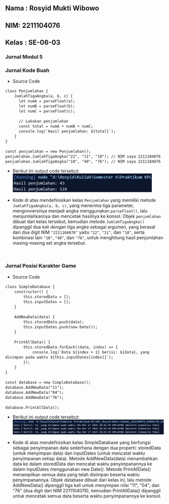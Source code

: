 <h2>Nama : Rosyid Mukti Wibowo</h2>
<h2>NIM: 2211104076</h2>
<h2>Kelas : SE-06-03</h2>

<h3>Jurnal Modul 5</h3>

### Jurnal Kode Buah
- Source Code 
```
class Penjumlahan {
    JumlahTigaAngka(a, b, c) {
      let numA = parseFloat(a);
      let numB = parseFloat(b);
      let numC = parseFloat(c);
      
      // Lakukan penjumlahan
      const total = numA + numB + numC;
      console.log(`Hasil penjumlahan: ${total}`);
    }
}

const penjumlahan = new Penjumlahan();
penjumlahan.JumlahTigaAngka("22", "11", "10"); // NIM saya 2211104076
penjumlahan.JumlahTigaAngka("10", "40", "76"); // NIM saya 2211104076 
```

- Berikut ini output code tersebut: <br>
![Jurnal Penjumlahan](jurnal-penjumlahan.png)

- Kode di atas mendefinisikan kelas `Penjumlahan` yang memiliki metode `JumlahTigaAngka(a, b, c)`, yang menerima tiga parameter, mengonversinya menjadi angka menggunakan `parseFloat()`, lalu menjumlahkannya dan mencetak hasilnya ke konsol. Objek `penjumlahan` dibuat dari kelas tersebut, kemudian metode `JumlahTigaAngka()` dipanggil dua kali dengan tiga angka sebagai argumen, yang berasal dari dua digit NIM `"2211104076"` yaitu `"22"`, `"11"`, dan `"10"`, serta kombinasi lain `"10"`, `"40"`, dan `"76"`, untuk menghitung hasil penjumlahan masing-masing set angka tersebut.

<br>

### Jurnal Posisi Karakter Game
- Source Code 
```
class SimpleDatabase {
    constructor() {
        this.storedData = []; 
        this.inputDates = []; 
    }

    AddNewData(data) {
        this.storedData.push(data); 
        this.inputDates.push(new Date()); 
    }
    
    PrintAllData() {
        this.storedData.forEach((data, index) => {
            console.log(`Data ${index + 1} berisi: ${data}, yang disimpan pada waktu ${this.inputDates[index]}`);
        });
    }
}

const database = new SimpleDatabase();
database.AddNewData("11");
database.AddNewData("04");
database.AddNewData("76");

database.PrintAllData();
```

- Berikut ini output code tersebut: <br>
![Simple Database](simpledatabase.png)

- Kode di atas mendefinisikan kelas SimpleDatabase yang berfungsi sebagai penyimpanan data sederhana dengan dua properti: storedData (untuk menyimpan data) dan inputDates (untuk mencatat waktu penyimpanan setiap data). Metode AddNewData(data) menambahkan data ke dalam storedData dan mencatat waktu penyimpanannya ke dalam inputDates menggunakan new Date(). Metode PrintAllData() menampilkan semua data yang telah disimpan beserta waktu penyimpanannya. Objek database dibuat dari kelas ini, lalu metode AddNewData() dipanggil tiga kali untuk menyimpan nilai "11", "04", dan "76" (dua digit dari NIM 2211104076), kemudian PrintAllData() dipanggil untuk mencetak semua data beserta waktu penyimpanannya ke konsol.